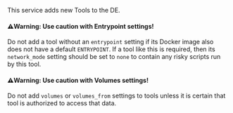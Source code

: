 This service adds new Tools to the DE.

#### ⚠️Warning: Use caution with Entrypoint settings!

Do not add a tool without an `entrypoint` setting if its Docker image also does not have a default `ENTRYPOINT`.
If a tool like this is required, then its `network_mode` setting should be set to `none`
to contain any risky scripts run by this tool.

#### ⚠️Warning: Use caution with Volumes settings!

Do not add `volumes` or `volumes_from` settings to tools
unless it is certain that tool is authorized to access that data.
